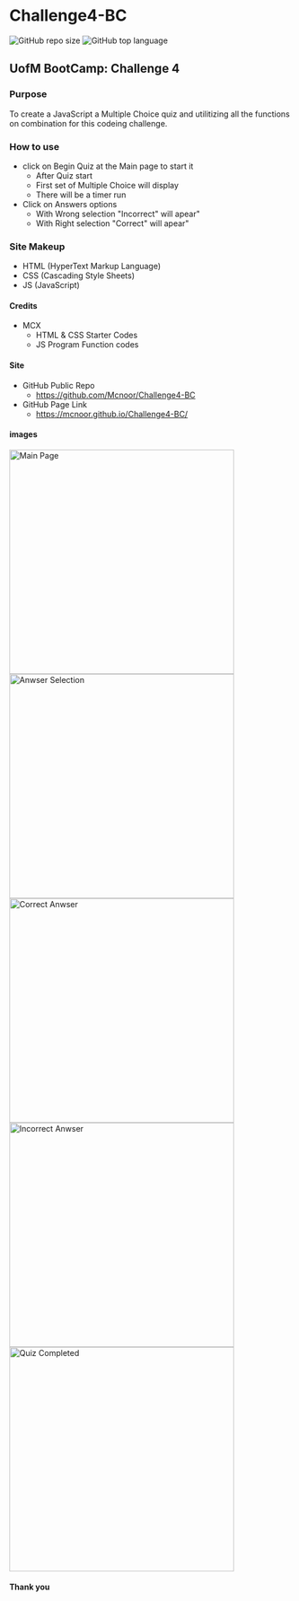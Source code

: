 # Challenge4-BC

![GitHub repo size](https://img.shields.io/github/repo-size/Mcnoor/Challenge4-BC)
![GitHub top language](https://img.shields.io/github/languages/top/Mcnoor/Challenge4-BC)

## UofM BootCamp: Challenge 4

### Purpose

To create a JavaScript a Multiple Choice quiz and utilitizing all the functions on combination for this codeing challenge.

### How to use

- click on Begin Quiz at the Main page to start it
  - After Quiz start
  - First set of Multiple Choice will display
  - There will be a timer run
- Click on Answers options
  - With Wrong selection "Incorrect" will apear"
  - With Right selection "Correct" will apear"

### Site Makeup

- HTML (HyperText Markup Language)
- CSS (Cascading Style Sheets)
- JS (JavaScript)

#### Credits

- MCX
  - HTML & CSS Starter Codes
  - JS Program Function codes

#### Site

- GitHub Public Repo
  - https://github.com/Mcnoor/Challenge4-BC
- GitHub Page Link
  - https://mcnoor.github.io/Challenge4-BC/

#### images

<img width="400" alt=" Main Page" src="https://raw.githubusercontent.com/Mcnoor/Challenge4-BC/main/Assest/1.%20Main-page.png">

<img width="400" alt="Anwser Selection " src="https://raw.githubusercontent.com/Mcnoor/Challenge4-BC/main/Assest/2.%20Anwser-selection.png">

<img width="400" alt="Correct Anwser" src="https://raw.githubusercontent.com/Mcnoor/Challenge4-BC/main/Assest/3.%20Correct-anwser.png">

<img width="400" alt="Incorrect Anwser" src="https://raw.githubusercontent.com/Mcnoor/Challenge4-BC/main/Assest/4.%20Incorrect-anwser.png">

<img width="400" alt="Quiz Completed" src="https://raw.githubusercontent.com/Mcnoor/Challenge4-BC/main/Assest/5.%20Quiz-complete.png">

#### Thank you
